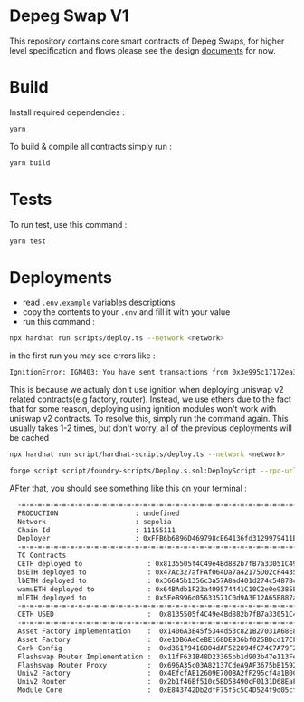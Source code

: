 # Depeg Swap V1

This repository contains core smart contracts of Depeg Swaps, for higher level specification and flows please see the design [documents](https://corkfi.notion.site/Smart-Contract-Flow-fc170aec36bc43579a7d0429c49e08ab) for now.

# Build
Install required dependencies :
```bash
yarn
```

To build & compile all contracts simply run :

```bash
yarn build
```

# Tests

To run test, use this command :

```bash
yarn test
```

# Deployments

- read `.env.example` variables descriptions
- copy the contents to your `.env` and fill it with your value
- run this command :

```bash
npx hardhat run scripts/deploy.ts --network <network>
```

in the first run you may see errors like :

```bash
IgnitionError: IGN403: You have sent transactions from 0x3e995c17172ea3e23505adfe5630df395a738e51 and they interfere with Hardhat Ignition. Please wait until they get 5 confirmations before running Hardhat Ignition again.
```

This is because we actualy don't use ignition when deploying uniswap v2 related contracts(e.g factory, router). Instead, we use ethers due to the fact that for some reason, deploying using ignition modules won't work with uniswap v2 contracts. To resolve this, simply run the command again. This usually takes 1-2 times, but don't worry, all of the previous deployments will be cached

```bash
npx hardhat run script/hardhat-scripts/deploy.ts --network <network>

forge script script/foundry-scripts/Deploy.s.sol:DeployScript --rpc-url https://1rpc.io/sepolia --broadcast -vvv --with-gas-price 25000000000
```

AFter that, you should see something like this on your terminal :

```bash
  -=-=-=-=-=-=-=-=-=-=-=-=-=-=-=-=-=-=-=-=-=-=-=-=-=-=-=-=-=-=-=-=-=-=-=-=-=-=-=-
  PRODUCTION                   : undefined
  Network                      : sepolia
  Chain Id                     : 11155111
  Deployer                     : 0xFFB6b6896D469798cE64136fd3129979411B5514
  -=-=-=-=-=-=-=-=-=-=-=-=-=-=-=-=-=-=-=-=-=-=-=-=-=-=-=-=-=-=-=-=-=-=-=-=-=-=-=-
  TC Contracts
  CETH deployed to                : 0x8135505f4C49e4Bd882b7fB7a33051C49feBB1d9
  bsETH deployed to               : 0x47Ac327afFAf064Da7a42175D02cF4435E0d4088
  lbETH deployed to               : 0x36645b1356c3a57A8ad401d274c5487Bc4A586B6
  wamuETH deployed to             : 0x64BAdb1F23a409574441C10C2e0e9385E78bAD0F
  mlETH deployed to               : 0x5FeB996d05633571C0d9A3E12A65B887a829f60b
  -=-=-=-=-=-=-=-=-=-=-=-=-=-=-=-=-=-=-=-=-=-=-=-=-=-=-=-=-=-=-=-=-=-=-=-=-=-=-=-
  CETH USED                       :  0x8135505f4C49e4Bd882b7fB7a33051C49feBB1d9
  -=-=-=-=-=-=-=-=-=-=-=-=-=-=-=-=-=-=-=-=-=-=-=-=-=-=-=-=-=-=-=-=-=-=-=-=-=-=-=-
  Asset Factory Implementation    :  0x1406A3E45f5344d53c821B27031A68E85605defE
  Asset Factory                   :  0xe1DB6AeCeBE168DE936bf025BDcd17CFB86d1853
  Cork Config                     :  0xd36179416804dAF522894fC74C7A79F21eEB8D4F
  Flashswap Router Implementation :  0x11fF631B48D23365bb1d903b47e113Fef423252f
  Flashswap Router Proxy          :  0x696A35c03A82137CdeA9AF3675bB15922FD5C6E1
  Univ2 Factory                   :  0x4EfcfAE12609E700BA2fF295cf4a1B0C763E70C0
  Univ2 Router                    :  0x2b1f46Bf510c5BD58490cF0131D68EaF6ffC7f7F
  Module Core                     :  0xE843742Db2dfF75f5c5C4D524f9d05cf31f0006a  -=-=-=-=-=-=-=-=-=-=-=-=-=-=-=-=-=-=-=-=-=-=-=-=-=-=-=-=-=-=-=-=-=-=-=-=-=-=-=-
```
